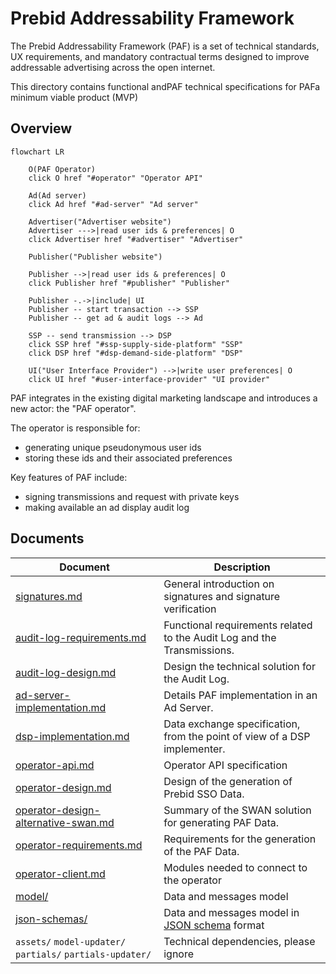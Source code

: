# Prebid Addressability Framework

The Prebid Addressability Framework (PAF) is a set of technical standards, UX requirements, and mandatory contractual terms designed to improve addressable advertising across the open internet.

This directory contains functional andPAF technical specifications for PAFa minimum viable product (MVP)

## Overview

```mermaid
flowchart LR
    
    O(PAF Operator)
    click O href "#operator" "Operator API"
    
    Ad(Ad server)
    click Ad href "#ad-server" "Ad server"
    
    Advertiser("Advertiser website")
    Advertiser --->|read user ids & preferences| O
    click Advertiser href "#advertiser" "Advertiser"
    
    Publisher("Publisher website")
    
    Publisher -->|read user ids & preferences| O
    click Publisher href "#publisher" "Publisher"
    
    Publisher -.->|include| UI
    Publisher -- start transaction --> SSP
    Publisher -- get ad & audit logs --> Ad
    
    SSP -- send transmission --> DSP
    click SSP href "#ssp-supply-side-platform" "SSP"
    click DSP href "#dsp-demand-side-platform" "DSP"
    
    UI("User Interface Provider") -->|write user preferences| O
    click UI href "#user-interface-provider" "UI provider"
```

PAF integrates in the existing digital marketing landscape and introduces a new actor: the "PAF operator".

The operator is responsible for:
- generating unique pseudonymous user ids
- storing these ids and their associated preferences

Key features of PAF include:

- signing transmissions and request with private keys
- making available an ad display audit log

## Documents

| Document                                                                   | Description                                                                                         |
|----------------------------------------------------------------------------|-----------------------------------------------------------------------------------------------------|
| [signatures.md](signatures.md)                                             | General introduction on signatures and signature verification                                       |
| [audit-log-requirements.md](audit-log-requirements.md)                     | Functional requirements related to the Audit Log and the Transmissions.                             |
| [audit-log-design.md](audit-log-design.md)                                 | Design the technical solution for the Audit Log.                                                    |
| [ad-server-implementation.md](ad-server-implementation.md)                 | Details PAF implementation in an Ad Server.                                                         |
| [dsp-implementation.md](dsp-implementation.md)                             | Data exchange specification, from the point of view of a DSP implementer.                           |
| [operator-api.md](operator-api.md)                                         | Operator API specification                                                                          |
| [operator-design.md](operator-design.md)                                   | Design of the generation of Prebid SSO Data.                                                        |
| [operator-design-alternative-swan.md](operator-design-alternative-swan.md) | Summary of the SWAN solution for generating PAF Data.                                               |
| [operator-requirements.md](operator-requirements.md)                       | Requirements for the generation of the PAF Data.                                                    |
| [operator-client.md](operator-client.md)                                   | Modules needed to connect to the operator                                                           |
| [model/](model)                                                            | Data and messages model                                                                             |
| [json-schemas/](json-schemas)                                              | Data and messages model in [JSON schema](https://json-schema.org/understanding-json-schema/) format |
| `assets/` `model-updater/` `partials/` `partials-updater/`                 | Technical dependencies, please ignore                                                               |

